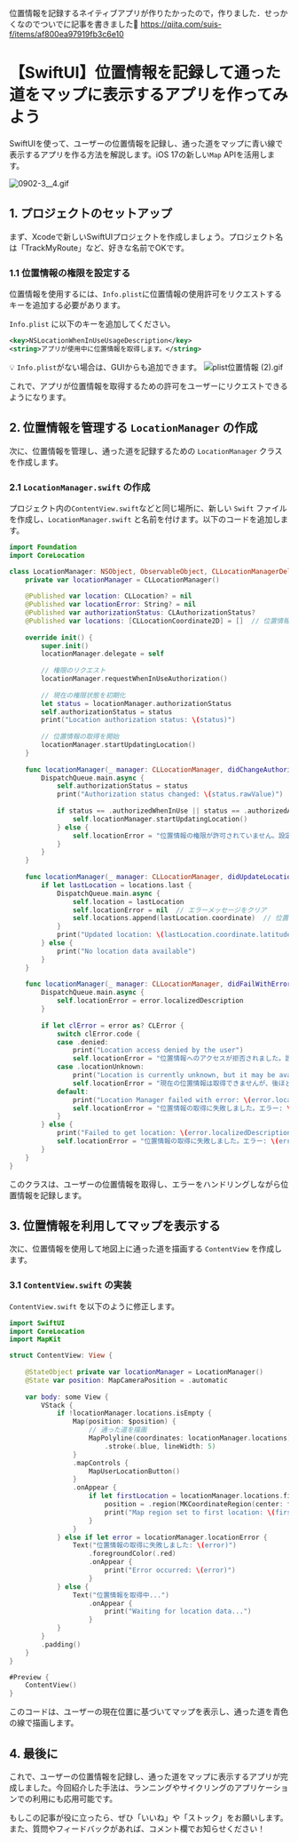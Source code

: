 位置情報を記録するネイティブアプリが作りたかったので，作りました．せっかくなのでついでに記事を書きました🙌
https://qiita.com/suis-f/items/af800ea97919fb3c6e10


# 【SwiftUI】位置情報を記録して通った道をマップに表示するアプリを作ってみよう



SwiftUIを使って、ユーザーの位置情報を記録し、通った道をマップに青い線で表示するアプリを作る方法を解説します。iOS 17の新しい`Map` APIを活用します。


![0902-_3__4_.gif](https://qiita-image-store.s3.ap-northeast-1.amazonaws.com/0/3328398/c7f2a46a-ca9a-99f9-5182-466a8ec69607.gif)



## 1. プロジェクトのセットアップ

まず、Xcodeで新しいSwiftUIプロジェクトを作成しましょう。プロジェクト名は「TrackMyRoute」など、好きな名前でOKです。

### 1.1 位置情報の権限を設定する

位置情報を使用するには、`Info.plist`に位置情報の使用許可をリクエストするキーを追加する必要があります。

`Info.plist` に以下のキーを追加してください。

```xml
<key>NSLocationWhenInUseUsageDescription</key>
<string>アプリが使用中に位置情報を取得します。</string>
```

:bulb: `Info.plist`がない場合は、GUIからも追加できます。
![plist位置情報 (2).gif](https://qiita-image-store.s3.ap-northeast-1.amazonaws.com/0/3328398/fb001408-1877-05ad-d2d1-3a6e81de1f77.gif)





これで、アプリが位置情報を取得するための許可をユーザーにリクエストできるようになります。

## 2. 位置情報を管理する `LocationManager` の作成

次に、位置情報を管理し、通った道を記録するための `LocationManager` クラスを作成します。

### 2.1 `LocationManager.swift` の作成

プロジェクト内の`ContentView.swift`などと同じ場所に、新しい `Swift` ファイルを作成し、`LocationManager.swift` と名前を付けます。以下のコードを追加します。

```swift
import Foundation
import CoreLocation

class LocationManager: NSObject, ObservableObject, CLLocationManagerDelegate {
    private var locationManager = CLLocationManager()
    
    @Published var location: CLLocation? = nil
    @Published var locationError: String? = nil
    @Published var authorizationStatus: CLAuthorizationStatus?
    @Published var locations: [CLLocationCoordinate2D] = []  // 位置情報の履歴を保持
    
    override init() {
        super.init()
        locationManager.delegate = self
        
        // 権限のリクエスト
        locationManager.requestWhenInUseAuthorization()
        
        // 現在の権限状態を初期化
        let status = locationManager.authorizationStatus
        self.authorizationStatus = status
        print("Location authorization status: \(status)")
        
        // 位置情報の取得を開始
        locationManager.startUpdatingLocation()
    }
    
    func locationManager(_ manager: CLLocationManager, didChangeAuthorization status: CLAuthorizationStatus) {
        DispatchQueue.main.async {
            self.authorizationStatus = status
            print("Authorization status changed: \(status.rawValue)")
            
            if status == .authorizedWhenInUse || status == .authorizedAlways {
                self.locationManager.startUpdatingLocation()
            } else {
                self.locationError = "位置情報の権限が許可されていません。設定を確認してください。"
            }
        }
    }
    
    func locationManager(_ manager: CLLocationManager, didUpdateLocations locations: [CLLocation]) {
        if let lastLocation = locations.last {
            DispatchQueue.main.async {
                self.location = lastLocation
                self.locationError = nil  // エラーメッセージをクリア
                self.locations.append(lastLocation.coordinate)  // 位置情報を記録
            }
            print("Updated location: \(lastLocation.coordinate.latitude), \(lastLocation.coordinate.longitude)")
        } else {
            print("No location data available")
        }
    }
    
    func locationManager(_ manager: CLLocationManager, didFailWithError error: Error) {
        DispatchQueue.main.async {
            self.locationError = error.localizedDescription
        }
        
        if let clError = error as? CLError {
            switch clError.code {
            case .denied:
                print("Location access denied by the user")
                self.locationError = "位置情報へのアクセスが拒否されました。設定を確認してください。"
            case .locationUnknown:
                print("Location is currently unknown, but it may be available later")
                self.locationError = "現在の位置情報は取得できませんが、後ほど利用可能になるかもしれません。"
            default:
                print("Location Manager failed with error: \(error.localizedDescription)")
                self.locationError = "位置情報の取得に失敗しました。エラー: \(error.localizedDescription)"
            }
        } else {
            print("Failed to get location: \(error.localizedDescription)")
            self.locationError = "位置情報の取得に失敗しました。エラー: \(error.localizedDescription)"
        }
    }
}
```

このクラスは、ユーザーの位置情報を取得し、エラーをハンドリングしながら位置情報を記録します。

## 3. 位置情報を利用してマップを表示する

次に、位置情報を使用して地図上に通った道を描画する `ContentView` を作成します。

### 3.1 `ContentView.swift` の実装

`ContentView.swift` を以下のように修正します。

```swift
import SwiftUI
import CoreLocation
import MapKit

struct ContentView: View {
    
    @StateObject private var locationManager = LocationManager()
    @State var position: MapCameraPosition = .automatic
    
    var body: some View {
        VStack {
            if !locationManager.locations.isEmpty {
                Map(position: $position) {
                    // 通った道を描画
                    MapPolyline(coordinates: locationManager.locations)
                        .stroke(.blue, lineWidth: 5)
                }
                .mapControls {
                    MapUserLocationButton()
                }
                .onAppear {
                    if let firstLocation = locationManager.locations.first {
                        position = .region(MKCoordinateRegion(center: firstLocation, span: MKCoordinateSpan(latitudeDelta: 0.01, longitudeDelta: 0.01)))
                        print("Map region set to first location: \(firstLocation.latitude), \(firstLocation.longitude)")
                    }
                }
            } else if let error = locationManager.locationError {
                Text("位置情報の取得に失敗しました: \(error)")
                    .foregroundColor(.red)
                    .onAppear {
                        print("Error occurred: \(error)")
                    }
            } else {
                Text("位置情報を取得中...")
                    .onAppear {
                        print("Waiting for location data...")
                    }
            }
        }
        .padding()
    }
}

#Preview {
    ContentView()
}
```

このコードは、ユーザーの現在位置に基づいてマップを表示し、通った道を青色の線で描画します。

## 4. 最後に

これで、ユーザーの位置情報を記録し、通った道をマップに表示するアプリが完成しました。今回紹介した手法は、ランニングやサイクリングのアプリケーションでの利用にも応用可能です。

もしこの記事が役に立ったら、ぜひ「いいね」や「ストック」をお願いします。また、質問やフィードバックがあれば、コメント欄でお知らせください！


